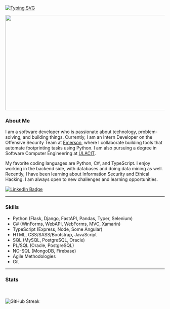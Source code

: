 
[![Typing SVG](https://readme-typing-svg.herokuapp.com?color=FFD700&size=30&lines=Hello+World!;I'm+Elias)](https://git.io/typing-svg)

<div align="center">
  <img src="https://media2.giphy.com/media/v1.Y2lkPTc5MGI3NjExanJmczJsc29hMXo3bndpeDRyNWtuMHNmNHl6aGY4Z3Vjb3lzbzI3YSZlcD12MV9pbnRlcm5hbF9naWZfYnlfaWQmY3Q9Zw/kbRb4eyCNC0aMz5x68/giphy.gif" width="600" height="300" alt=""/>
</div>

### About Me

I am a software developer who is passionate about technology, problem-solving, and building things. Currently, I am an Intern Developer on the Offensive Security Team at [Emerson](https://www.emerson.com/), where I collaborate building tools that automate footprinting tasks using Python. I am also pursuing a degree in Software Computer Engineering at  [ULACIT](https://ulacit.ac.cr/).

My favorite coding languages are Python, C#, and TypeScript. I enjoy working in the backend side, with databases and doing data mining as well. Recently, I have been learning about Information Security and Ethical Hacking. I am always open to new challenges and learning opportunities.

<a href="https://www.linkedin.com/in/elias-mena/">
<img src="https://img.shields.io/badge/LinkedIn-blue?style=for-the-badge&logo=linkedin&logoColor=white" alt="LinkedIn Badge"/>
</a>

---
### Skills 
- Python (Flask, Django, FastAPI, Pandas, Typer, Selenium)
- C# (WinForms, WebAPI, WebForms, MVC, Xamarin)
- TypeScript (Express, Node, Some Angular)
- HTML, CSS/SASS/Bootstrap, JavaScript
- SQL (MySQL, PostgreSQL, Oracle)
- PL/SQL (Oracle, PostgreSQL)
- NO-SQL (MongoDB, Firebase)
- Agile Methodologies
- Git

---

### Stats

<div style="display: flex; flex-wrap: wrap;">
 <div style="flex: 50%; padding: 5px;">
    <img src="https://github-readme-stats.vercel.app/api?username=elias-mena&show_icons=true&theme=dracula&border_radius=5" alt="">
 </div>
 <div style="flex: 50%; padding: 5px;">
    <img src="https://github-readme-stats.vercel.app/api/top-langs/?username=elias-mena&layout=compact&theme=dracula&border_radius=5&hide=css" alt="">
 </div>
</div>

![GitHub Streak](https://streak-stats.demolab.com?user=elias-mena&theme=dracula&border_radius=5&date_format=M%20j%5B%2C%20Y%5D&mode=weekly)

